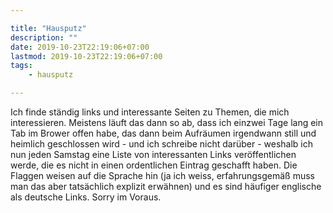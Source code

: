 ```yaml
---

title: "Hausputz"
description: ""
date: 2019-10-23T22:19:06+07:00
lastmod: 2019-10-23T22:19:06+07:00
tags:
    - hausputz

---
```


Ich finde st&auml;ndig links und interessante Seiten zu Themen, die mich interessieren. Meistens l&auml;uft das dann so ab, dass ich einzwei Tage lang ein Tab im Brower offen habe, das dann beim Aufr&auml;umen irgendwann still und heimlich geschlossen wird - und ich schreibe nicht dar&uuml;ber - weshalb ich nun jeden Samstag eine Liste von interessanten Links ver&ouml;ffentlichen werde, die es nicht in einen ordentlichen Eintrag geschafft haben. Die Flaggen weisen auf die Sprache hin (ja ich weiss, erfahrungsgem&auml;&szlig; muss man das aber tats&auml;chlich explizit erw&auml;hnen) und es sind h&auml;ufiger englische als deutsche Links. Sorry im Voraus.
